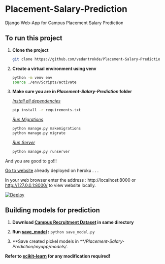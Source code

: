 # Placement-Salary-Prediction

Django Web-App for Campus Placement Salary Prediction

## To run this project

1. **Clone the project**

   ```sh
   git clone https://github.com/vedantrokde/Placement-Salary-Prediction.git
   ```

2.  **Create a virtual environment using venv**

      ```sh
      python -m venv env
      source ./env/Scripts/activate
      ```

3.  **Make sure you are in *Placement-Salary-Prediction* folder**

    *<ins>Install all dependencies</ins>*

    ```sh
    pip install -r requirements.txt
    ```

    *<ins>Run Migrations</ins>*

    ```sh
    python manage.py makemigrations
    python manage.py migrate
    ```

    *<ins>Run Server</ins>*

    ```sh
    python manage.py runserver 
    ```

And you are good to go!!!

[Go to website](https://checkyourplacementstatus.herokuapp.com/) already deployed on heroku . . . 

In your web browser enter the address : http://localhost:8000 or http://127.0.0.1:8000/ to view website locally.

[![Deploy](https://www.herokucdn.com/deploy/button.png)](https://heroku.com/deploy?template=https://github.com/vedantrokde/Placement-Salary-Prediction.git)

## Building models for prediction

1. **Download [Campus Recruitment Dataset](https://www.kaggle.com/benroshan/factors-affecting-campus-placement) in same directory**

2. **Run [save_model](https://github.com/vedantrokde/Placement-Salary-Prediction/save_model.py) :** `python save_model.py`

3. **Save created pickel models in ***/Placement-Salary-Prediction/myapp/models/*.

**Refer to [scikit-learn](https://scikit-learn.org/stable/modules/classes.html) for any modification required!**

